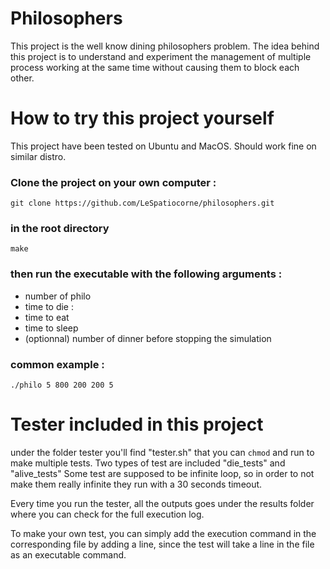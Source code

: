 # Philosophers
This project is the well know dining philosophers problem.
The idea behind this project is to understand and experiment the management of multiple process working at the same time without causing them to block each other.

# How to try this project yourself

This project have been tested on Ubuntu and MacOS.
Should work fine on similar distro.

### Clone the project on your own computer :
```
git clone https://github.com/LeSpatiocorne/philosophers.git
```
### in the root directory
```
make
```
### then run the executable with the following arguments :
- number of philo
- time to die : 
- time to eat
- time to sleep
- (optionnal) number of dinner before stopping the simulation
### common example :
```
./philo 5 800 200 200 5
```

# Tester included in this project
under the folder tester you'll find "tester.sh" that you can `chmod` and run to make multiple tests.
Two types of test are included "die_tests" and "alive_tests"
Some test are supposed to be infinite loop, so in order to not make them really infinite they run with a 30 seconds timeout.

Every time you run the tester, all the outputs goes under the results folder where you can check for the full execution log.

To make your own test, you can simply add the execution command in the corresponding file by adding a line, since the test will take a line in the file as an executable command.
